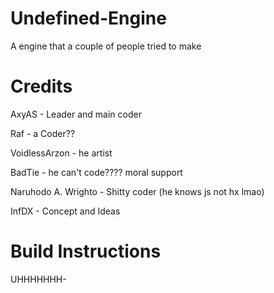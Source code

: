 # Undefined-Engine
A engine that a couple of people tried to make

# Credits
AxyAS - Leader and main coder

Raf - a Coder??

VoidlessArzon - he artist

BadTie - he can't code???? moral support

Naruhodo A. Wrighto - Shitty coder (he knows js not hx lmao)

InfDX - Concept and Ideas

# Build Instructions
UHHHHHHH-
